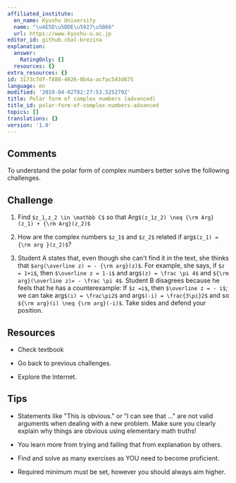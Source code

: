 ```yaml
---
affiliated_institute:
  en_name: Kyushu University
  name: "\u4E5D\u5DDE\u5927\u5B66"
  url: https://www.kyushu-u.ac.jp
editor_id: github.cbal-brezina
explanation:
  answer:
    RatingOnly: []
  resources: {}
extra_resources: {}
id: 3173c7df-f880-4026-8b4a-acfac543d675
language: en
modified: '2019-04-02T02:27:53.525279Z'
title: Polar form of complex numbers (advanced)
title_id: polar-form-of-complex-numbers-advanced
topics: []
translations: {}
version: '1.0'
---
```




## Comments

To understand the polar form of complex numbers better solve the following challenges. 

## Challenge

1. Find `$z_1,z_2 \in \mathbb C$` so that Arg`$(z_1z_2) \neq {\rm Arg}(z_1) + {\rm Arg}(z_2)$`

2. How are the complex numbers `$z_1$` and `$z_2$` related if arg`$(z_1) ={\rm arg }(z_2)$`?

3. Student A states that, even though she can't find it in the text, she thinks that 
   `$arg(\overline z) = - {\rm arg}(z)$`. For example, she says, if `$z = 1+i$`, then `$\overline z = 1-i$` and 
   arg`$(z) = \frac \pi 4$` and `${\rm arg}(\overline z)= - \frac \pi 4$`. Student B disagrees because he feels that he
   has a counterexample: If `$z =i$`, then `$\overline z = - i$`; we can take arg`$(i) = \frac\pi2$` and 
   arg`$(-i) = \frac{3\pi}2$` and so `${\rm arg}(i) \neq {\rm arg}(-i)$`. Take sides and defend your position.

## Resources

- Check textbook

- Go back to previous challenges.

- Explore the Internet.

## Tips

- Statements like "This is obvious." or "I can see that ..." are not valid 
 arguments when dealing with a new problem. Make sure you clearly explain
 why things are obvious using elementary math truths!

- You learn more from trying and failing that from  explanation by others.

- Find and solve as many exercises as YOU need to become proficient.

- Required minimum must be set, however you should always aim higher.

